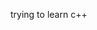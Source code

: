 trying to learn c++
<!---
dunncpp/dunncpp is a ✨ special ✨ repository because its `README.md` (this file) appears on your GitHub profile.
You can click the Preview link to take a look at your changes.
--->
